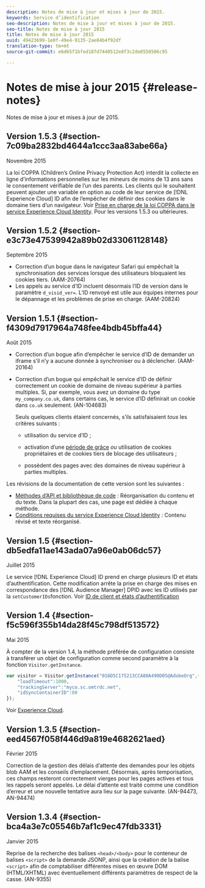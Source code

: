 ```yaml
---
description: Notes de mise à jour et mises à jour de 2015.
keywords: Service d’identification
seo-description: Notes de mise à jour et mises à jour de 2015.
seo-title: Notes de mise à jour 2015
title: Notes de mise à jour 2015
uuid: 49423699-1e0f-49e4-9135-2ae84b4f92df
translation-type: tm+mt
source-git-commit: e6d65f1bfed187d7440512e8f3c2de0550506c95

---
```



# Notes de mise à jour 2015 {#release-notes}

Notes de mise à jour et mises à jour de 2015.

## Version 1.5.3 {#section-7c09ba2832bd4644a1ccc3aa83abe66a}

Novembre 2015

La loi COPPA (Children’s Online Privacy Protection Act) interdit la collecte en ligne d’informations personnelles sur les mineurs de moins de 13 ans sans le consentement vérifiable de l’un des parents. Les clients qui le souhaitent peuvent ajouter une variable en option au code de leur service de [!DNL Experience Cloud] ID afin de l’empêcher de définir des cookies dans le domaine tiers d’un navigateur. Voir [Prise en charge de la loi COPPA dans le service Experience Cloud Identity](../reference/coppa.md#concept-d7ddf81bebd74f129661fcec1ca19413). Pour les versions 1.5.3 ou ultérieures.

## Version 1.5.2 {#section-e3c73e47539942a89b02d33061128148}

Septembre 2015

* Correction d’un bogue dans le navigateur Safari qui empêchait la synchronisation des services lorsque des utilisateurs bloquaient les cookies tiers. (AAM-20764)
* Les appels au service d’ID incluent désormais l’ID de version dans le paramètre `d_visid_ver=`. L’ID renvoyé est utile aux équipes internes pour le dépannage et les problèmes de prise en charge. (AAM-20824)

## Version 1.5.1 {#section-f4309d7917964a748fee4bdb45bffa44}

Août 2015

* Correction d’un bogue afin d’empêcher le service d’ID de demander un iframe s’il n’y a aucune donnée à synchroniser ou à déclencher. (AAM-20164)
* Correction d’un bogue qui empêchait le service d’ID de définir correctement un cookie de domaine de niveau supérieur à parties multiples. Si, par exemple, vous avez un domaine du type `my_company.co.uk`, dans certains cas, le service d’ID définirait un cookie dans `co.uk` seulement. (AN-104683)

   Seuls quelques clients étaient concernés, s’ils satisfaisaient *tous* les critères suivants :

   * utilisation du service d’ID ;
   * activation d’une [période de grâce](../reference/analytics-reference/grace-period.md) *ou* utilisation de cookies propriétaires et de cookies tiers de blocage des utilisateurs ;

   * possèdent des pages avec des domaines de niveau supérieur à parties multiples.

Les révisions de la documentation de cette version sont les suivantes :

* [Méthodes d’API et bibliothèque de code](../library/library.md#concept-ff27497375644a898d47984aefb21c97) : Réorganisation du contenu et du texte. Dans la plupart des cas, une page est dédiée à chaque méthode.
* [Conditions requises du service Experience Cloud Identity](../reference/requirements.md) : Contenu révisé et texte réorganisé.

## Version 1.5 {#section-db5edfa11ae143ada07a96e0ab06dc57}

Juillet 2015

Le service [!DNL Experience Cloud] ID prend en charge plusieurs ID et états d’authentification. Cette modification arrête la prise en charge des mises en correspondance des [!DNL Audience Manager] DPID avec les ID utilisés par la `setCustomerIDs`fonction. Voir [ID de client et états d’authentification](../reference/authenticated-state.md)

## Version 1.4 {#section-f5c596f355b14da28f45c798df513572}

Mai 2015

À compter de la version 1.4, la méthode préférée de configuration consiste à transférer un objet de configuration comme second paramètre à la fonction `Visitor.getInstance`.

```js
var visitor = Visitor.getInstance("016D5C175213CCA80A490D05@AdobeOrg",{ 
    "loadTimeout":1000, 
    "trackingServer":"myco.sc.omtrdc.net", 
    "idSyncContainerID":80 
});
```

Voir [Experience Cloud](../implementation-guides/setup-analytics.md#concept-9ebbea85cb844a15b557be572cd142fd).

## Version 1.3.5 {#section-eed4567f058f446d9a819e4682621aed}

Février 2015

Correction de la gestion des délais d’attente des demandes pour les objets blob AAM et les conseils d’emplacement. Désormais, après temporisation, ces champs resteront correctement vierges pour les pages actives et tous les rappels seront appelés. Le délai d’attente est traité comme une condition d’erreur et une nouvelle tentative aura lieu sur la page suivante. (AN-94473, AN-94474)

## Version 1.3.4 {#section-bca4a3e7c05546b7af1c9ec47fdb3331}

Janvier 2015

Reprise de la recherche des balises `<head>/<body>` pour le conteneur de balises `<script>` de la demande JSONP, ainsi que la création de la balise `<script>` afin de comptabiliser différentes mises en œuvre DOM (HTML/XHTML) avec éventuellement différents paramètres de respect de la casse. (AN-9355)

